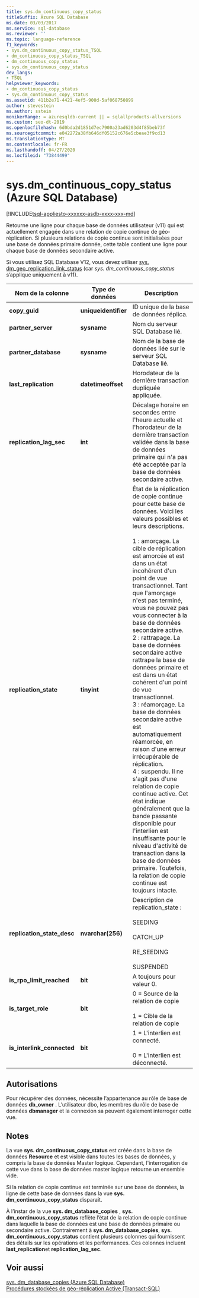 ```yaml
---
title: sys.dm_continuous_copy_status
titleSuffix: Azure SQL Database
ms.date: 03/03/2017
ms.service: sql-database
ms.reviewer: ''
ms.topic: language-reference
f1_keywords:
- sys.dm_continuous_copy_status_TSQL
- dm_continuous_copy_status_TSQL
- dm_continuous_copy_status
- sys.dm_continuous_copy_status
dev_langs:
- TSQL
helpviewer_keywords:
- dm_continuous_copy_status
- sys.dm_continuous_copy_status
ms.assetid: 411b2e71-4421-4ef5-900d-5af068750899
author: stevestein
ms.author: sstein
monikerRange: = azuresqldb-current || = sqlallproducts-allversions
ms.custom: seo-dt-2019
ms.openlocfilehash: 6d0bda2d1851d7ec7900a23ad6203d4f85beb73f
ms.sourcegitcommit: e042272a38fb646df05152c676e5cbeae3f9cd13
ms.translationtype: MT
ms.contentlocale: fr-FR
ms.lasthandoff: 04/27/2020
ms.locfileid: "73844499"
---
```

# <a name="sysdm_continuous_copy_status-azure-sql-database"></a>sys.dm_continuous_copy_status (Azure SQL Database)
[!INCLUDE[tsql-appliesto-xxxxxx-asdb-xxxx-xxx-md](../../includes/tsql-appliesto-xxxxxx-asdb-xxxx-xxx-md.md)]

  Retourne une ligne pour chaque base de données utilisateur (v11) qui est actuellement engagée dans une relation de copie continue de géo-réplication. Si plusieurs relations de copie continue sont initialisées pour une base de données primaire donnée, cette table contient une ligne pour chaque base de données secondaire active.  
  
Si vous utilisez SQL Database V12, vous devez utiliser [sys. dm_geo_replication_link_status](../../relational-databases/system-dynamic-management-views/sys-dm-geo-replication-link-status-azure-sql-database.md) (car *sys. dm_continuous_copy_status* s’applique uniquement à v11).

  
|Nom de la colonne|Type de données|Description|  
|-----------------|---------------|-----------------|  
|**copy_guid**|**uniqueidentifier**|ID unique de la base de données réplica.|  
|**partner_server**|**sysname**|Nom du serveur SQL Database lié.|  
|**partner_database**|**sysname**|Nom de la base de données liée sur le serveur SQL Database lié.|  
|**last_replication**|**datetimeoffset**|Horodateur de la dernière transaction dupliquée appliquée.|  
|**replication_lag_sec**|**int**|Décalage horaire en secondes entre l'heure actuelle et l'horodateur de la dernière transaction validée dans la base de données primaire qui n'a pas été acceptée par la base de données secondaire active.|  
|**replication_state**|**tinyint**|État de la réplication de copie continue pour cette base de données. Voici les valeurs possibles et leurs descriptions.<br /><br /> 1 : amorçage. La cible de réplication est amorcée et est dans un état incohérent d'un point de vue transactionnel. Tant que l'amorçage n'est pas terminé, vous ne pouvez pas vous connecter à la base de données secondaire active. <br />2 : rattrapage. La base de données secondaire active rattrape la base de données primaire et est dans un état cohérent d'un point de vue transactionnel.<br />3 : réamorçage. La base de données secondaire active est automatiquement réamorcée, en raison d'une erreur irrécupérable de réplication.<br />4 : suspendu. Il ne s'agit pas d'une relation de copie continue active. Cet état indique généralement que la bande passante disponible pour l'interlien est insuffisante pour le niveau d'activité de transaction dans la base de données primaire. Toutefois, la relation de copie continue est toujours intacte.|  
|**replication_state_desc**|**nvarchar(256)**|Description de replication_state :<br /><br /> SEEDING<br /><br /> CATCH_UP<br /><br /> RE_SEEDING<br /><br /> SUSPENDED|  
|**is_rpo_limit_reached**|**bit**|A toujours pour valeur 0.|  
|**is_target_role**|**bit**|0 = Source de la relation de copie<br /><br /> 1 = Cible de la relation de copie|  
|**is_interlink_connected**|**bit**|1 = L'interlien est connecté.<br /><br /> 0 = L'interlien est déconnecté.|  
  
## <a name="permissions"></a>Autorisations  
 Pour récupérer des données, nécessite l’appartenance au rôle de base de données **db_owner** . L’utilisateur dbo, les membres du rôle de base de données **dbmanager** et la connexion sa peuvent également interroger cette vue.  
  
## <a name="remarks"></a>Notes  
 La vue **sys. dm_continuous_copy_status** est créée dans la base de données **Resource** et est visible dans toutes les bases de données, y compris la base de données Master logique. Cependant, l'interrogation de cette vue dans la base de données master logique retourne un ensemble vide.  
  
 Si la relation de copie continue est terminée sur une base de données, la ligne de cette base de données dans la vue **sys. dm_continuous_copy_status** disparaît.  
  
 À l’instar de la vue **sys. dm_database_copies** , **sys. dm_continuous_copy_status** reflète l’état de la relation de copie continue dans laquelle la base de données est une base de données primaire ou secondaire active. Contrairement à **sys. dm_database_copies**, **sys. dm_continuous_copy_status** contient plusieurs colonnes qui fournissent des détails sur les opérations et les performances. Ces colonnes incluent **last_replication**et **replication_lag_sec**.  
  
## <a name="see-also"></a>Voir aussi  
 [sys. dm_database_copies &#40;Azure SQL Database&#41;](../../relational-databases/system-dynamic-management-views/sys-dm-database-copies-azure-sql-database.md)   
 [Procédures stockées de géo-réplication Active &#40;Transact-SQL&#41;](https://msdn.microsoft.com/library/81658ee4-4422-4d73-bf7a-86a07422cb0d)  
  
  
